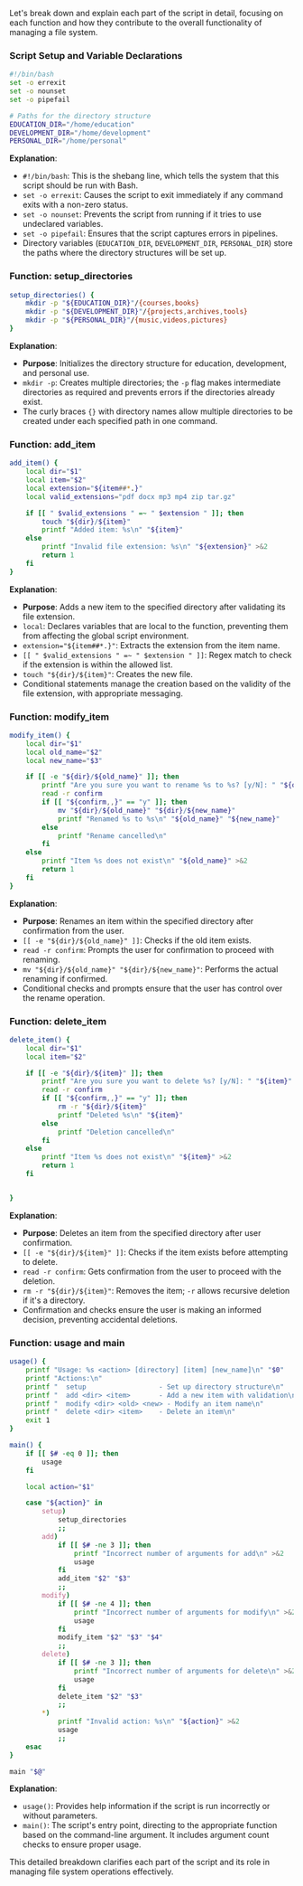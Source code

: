 Let's break down and explain each part of the script in detail, focusing on each function and how they contribute to the overall functionality of managing a file system.

### Script Setup and Variable Declarations
```bash
#!/bin/bash
set -o errexit
set -o nounset
set -o pipefail

# Paths for the directory structure
EDUCATION_DIR="/home/education"
DEVELOPMENT_DIR="/home/development"
PERSONAL_DIR="/home/personal"
```
**Explanation**:
- `#!/bin/bash`: This is the shebang line, which tells the system that this script should be run with Bash.
- `set -o errexit`: Causes the script to exit immediately if any command exits with a non-zero status.
- `set -o nounset`: Prevents the script from running if it tries to use undeclared variables.
- `set -o pipefail`: Ensures that the script captures errors in pipelines.
- Directory variables (`EDUCATION_DIR`, `DEVELOPMENT_DIR`, `PERSONAL_DIR`) store the paths where the directory structures will be set up.

### Function: setup_directories
```bash
setup_directories() {
    mkdir -p "${EDUCATION_DIR}"/{courses,books}
    mkdir -p "${DEVELOPMENT_DIR}"/{projects,archives,tools}
    mkdir -p "${PERSONAL_DIR}"/{music,videos,pictures}
}
```
**Explanation**:
- **Purpose**: Initializes the directory structure for education, development, and personal use.
- `mkdir -p`: Creates multiple directories; the `-p` flag makes intermediate directories as required and prevents errors if the directories already exist.
- The curly braces `{}` with directory names allow multiple directories to be created under each specified path in one command.

### Function: add_item
```bash
add_item() {
    local dir="$1"
    local item="$2"
    local extension="${item##*.}"
    local valid_extensions="pdf docx mp3 mp4 zip tar.gz"

    if [[ " $valid_extensions " =~ " $extension " ]]; then
        touch "${dir}/${item}"
        printf "Added item: %s\n" "${item}"
    else
        printf "Invalid file extension: %s\n" "${extension}" >&2
        return 1
    fi
}
```
**Explanation**:
- **Purpose**: Adds a new item to the specified directory after validating its file extension.
- `local`: Declares variables that are local to the function, preventing them from affecting the global script environment.
- `extension="${item##*.}"`: Extracts the extension from the item name.
- `[[ " $valid_extensions " =~ " $extension " ]]`: Regex match to check if the extension is within the allowed list.
- `touch "${dir}/${item}"`: Creates the new file.
- Conditional statements manage the creation based on the validity of the file extension, with appropriate messaging.

### Function: modify_item
```bash
modify_item() {
    local dir="$1"
    local old_name="$2"
    local new_name="$3"

    if [[ -e "${dir}/${old_name}" ]]; then
        printf "Are you sure you want to rename %s to %s? [y/N]: " "${old_name}" "${new_name}"
        read -r confirm
        if [[ "${confirm,,}" == "y" ]]; then
            mv "${dir}/${old_name}" "${dir}/${new_name}"
            printf "Renamed %s to %s\n" "${old_name}" "${new_name}"
        else
            printf "Rename cancelled\n"
        fi
    else
        printf "Item %s does not exist\n" "${old_name}" >&2
        return 1
    fi
}
```
**Explanation**:
- **Purpose**: Renames an item within the specified directory after confirmation from the user.
- `[[ -e "${dir}/${old_name}" ]]`: Checks if the old item exists.
- `read -r confirm`: Prompts the user for confirmation to proceed with renaming.
- `mv "${dir}/${old_name}" "${dir}/${new_name}"`: Performs the actual renaming if confirmed.
- Conditional checks and prompts ensure that the user has control over the rename operation.

### Function: delete_item
```bash
delete_item() {
    local dir="$1"
    local item="$2"

    if [[ -e "${dir}/${item}" ]]; then
        printf "Are you sure you want to delete %s? [y/N]: " "${item}"
        read -r confirm
        if [[ "${confirm,,}" == "y" ]]; then
            rm -r "${dir}/${item}"
            printf "Deleted %s\n" "${item}"
        else
            printf "Deletion cancelled\n"
        fi
    else
        printf "Item %s does not exist\n" "${item}" >&2
        return 1
    fi


}
```
**Explanation**:
- **Purpose**: Deletes an item from the specified directory after user confirmation.
- `[[ -e "${dir}/${item}" ]]`: Checks if the item exists before attempting to delete.
- `read -r confirm`: Gets confirmation from the user to proceed with the deletion.
- `rm -r "${dir}/${item}"`: Removes the item; `-r` allows recursive deletion if it's a directory.
- Confirmation and checks ensure the user is making an informed decision, preventing accidental deletions.

### Function: usage and main
```bash
usage() {
    printf "Usage: %s <action> [directory] [item] [new_name]\n" "$0"
    printf "Actions:\n"
    printf "  setup                  - Set up directory structure\n"
    printf "  add <dir> <item>       - Add a new item with validation\n"
    printf "  modify <dir> <old> <new> - Modify an item name\n"
    printf "  delete <dir> <item>    - Delete an item\n"
    exit 1
}

main() {
    if [[ $# -eq 0 ]]; then
        usage
    fi

    local action="$1"

    case "${action}" in
        setup)
            setup_directories
            ;;
        add)
            if [[ $# -ne 3 ]]; then
                printf "Incorrect number of arguments for add\n" >&2
                usage
            fi
            add_item "$2" "$3"
            ;;
        modify)
            if [[ $# -ne 4 ]]; then
                printf "Incorrect number of arguments for modify\n" >&2
                usage
            fi
            modify_item "$2" "$3" "$4"
            ;;
        delete)
            if [[ $# -ne 3 ]]; then
                printf "Incorrect number of arguments for delete\n" >&2
                usage
            fi
            delete_item "$2" "$3"
            ;;
        *)
            printf "Invalid action: %s\n" "${action}" >&2
            usage
            ;;
    esac
}

main "$@"
```
**Explanation**:
- `usage()`: Provides help information if the script is run incorrectly or without parameters.
- `main()`: The script's entry point, directing to the appropriate function based on the command-line argument. It includes argument count checks to ensure proper usage.

This detailed breakdown clarifies each part of the script and its role in managing file system operations effectively.